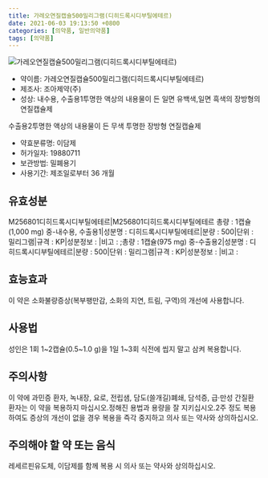 ```yaml
---
title: 가레오연질캡슐500밀리그램(디히드록시디부틸에테르)
date: 2021-06-03 19:13:50 +0800
categories: [의약품, 일반의약품]
tags: [의약품]
---
```

![가레오연질캡슐500밀리그램(디히드록시디부틸에테르)](https://nedrug.mfds.go.kr/pbp/cmn/itemImageDownload/147427593004100051)

- 약이름: 가레오연질캡슐500밀리그램(디히드록시디부틸에테르)
- 제조사: 조아제약(주)
- 성상: 내수용, 수출용1투명한 액상의 내용물이 든 일면 유백색,일면 흑색의 장방형의 연질캡슐제

수출용2투명한 액상의 내용물이 든 무색 투명한 장방형 연질캡슐제                 
- 약효분류명: 이담제
- 허가일자: 19880711
- 보관방법: 밀폐용기
- 사용기간: 제조일로부터 36 개월
## 유효성분
M256801디히드록시디부틸에테르|M256801디히드록시디부틸에테르
총량 : 1캡슐(1,000 mg) 중-내수용, 수출용1|성분명 : 디히드록시디부틸에테르|분량 : 500|단위 : 밀리그램|규격 : KP|성분정보 : |비고 : ;총량 : 1캡슐(975 mg) 중-수출용2|성분명 : 디히드록시디부틸에테르|분량 : 500|단위 : 밀리그램|규격 : KP|성분정보 : |비고 :
## 효능효과
이 약은 소화불량증상(복부팽만감, 소화의 지연, 트림, 구역)의 개선에 사용합니다.
## 사용법
성인은 1회 1~2캡슐(0.5~1.0 g)을 1일 1~3회 식전에 씹지 말고 삼켜 복용합니다.
## 주의사항
이 약에 과민증 환자, 녹내장, 요로, 전립샘, 담도(쓸개길)폐쇄, 담석증, 급·만성 간질환 환자는 이 약을 복용하지 마십시오.정해진 용법과 용량을 잘 지키십시오.2주 정도 복용하여도 증상의 개선이 없을 경우 복용을 즉각 중지하고 의사 또는 약사와 상의하십시오.
## 주의해야 할 약 또는 음식
레세르핀유도체, 이담제를 함께 복용 시 의사 또는 약사와 상의하십시오.
